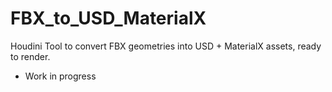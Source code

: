 # FBX_to_USD_MaterialX
Houdini Tool to convert FBX geometries into USD + MaterialX assets, ready to render.

- Work in progress
